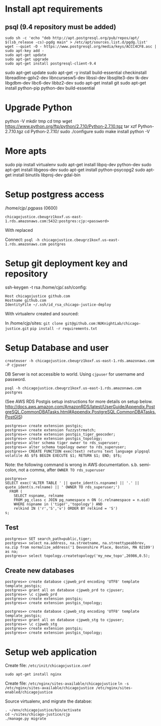 Install apt requirements
========================

psql (9.4 repository must be added)
----
```
sudo sh -c 'echo "deb http://apt.postgresql.org/pub/repos/apt/ $(lsb_release -cs)-pgdg main" > /etc/apt/sources.list.d/pgdg.list'
wget --quiet -O - https://www.postgresql.org/media/keys/ACCC4CF8.asc | sudo apt-key add -
sudo apt-get update
sudo apt-get upgrade
sudo apt-get install postgresql-client-9.4
```

sudo apt-get update
sudo apt-get -y install build-essential checkinstall libreadline-gplv2-dev libncursesw5-dev libssl-dev libsqlite3-dev tk-dev libgdbm-dev libc6-dev libbz2-dev
sudo apt-get install git
sudo apt-get install python-pip python-dev build-essential

Upgrade Python
==============
python -V
mkdir tmp
cd tmp
wget https://www.python.org/ftp/python/2.7.10/Python-2.7.10.tgz
tar xzf Python-2.7.10.tgz 
cd Python-2.7.10/
sudo ./configure 
sudo make install
python -V

More apts
=========
sudo pip install virtualenv
sudo apt-get install libpq-dev python-dev
sudo apt-get install libgeos-dev
sudo apt-get install python-psycopg2
sudo apt-get install binutils libproj-dev gdal-bin

Setup postgress access
======================
/home/cjp/.pgpass (0600)

```
chicagojustice.cbeugrz1koxf.us-east-1.rds.amazonaws.com:5432:postgres:cjp:<password>
```
With <password> replaced

Connect:
`psql -h chicagojustice.cbeugrz1koxf.us-east-1.rds.amazonaws.com postgres`


Setup git deployment key and repository
=======================================
ssh-keygen -t rsa
/home/cjp/.ssh/config:
```
Host chicagojustice github.com
Hostname github.com
IdentityFile ~/.ssh/id_rsa_chicago-justice-deploy
```

With virtualenv created and sourced:

In /home/cjp/sites:
`git clone git@github.com:NUKnightLab/chicago-justice.git`
`pip install -r requirements.txt`


Setup Database and user
=======================
`createuser -h chicagojustice.cbeugrz1koxf.us-east-1.rds.amazonaws.com -P cjpuser`

DB Server is not accessible to world. Using `cjpuser` for username and password.

`psql -h chicagojustice.cbeugrz1koxf.us-east-1.rds.amazonaws.com postgres`

(See AWS RDS Postgis setup instructions for more details on setup below. http://docs.aws.amazon.com/AmazonRDS/latest/UserGuide/Appendix.PostgreSQL.CommonDBATasks.html#Appendix.PostgreSQL.CommonDBATasks.PostGIS)

```
postgres=> create extension postgis;
postgres=> create extension fuzzystrmatch;
postgres=> create extension postgis_tiger_geocoder;
postgres=> create extension postgis_topology;
postgres=> alter schema tiger owner to rds_superuser;
postgres=> alter schema topology owner to rds_superuser;
postgres=> CREATE FUNCTION exec(text) returns text language plpgsql volatile AS $f$ BEGIN EXECUTE $1; RETURN $1; END; $f$;
```

Note: the following command is wrong in AWS documentation. s.b. semi-colon, not a comma, after `OWNER TO rds_superuser`

```
postgres=>
SELECT exec('ALTER TABLE ' || quote_ident(s.nspname) || '.' || quote_ident(s.relname) || ' OWNER TO rds_superuser;')
  FROM (
    SELECT nspname, relname
    FROM pg_class c JOIN pg_namespace n ON (c.relnamespace = n.oid) 
    WHERE nspname in ('tiger','topology') AND
    relkind IN ('r','S','v') ORDER BY relkind = 'S')
s;  
```

Test
----
```
postgres=> SET search_path=public,tiger;
postgres=> select na.address, na.streetname, na.streettypeabbrev, na.zip from normalize_address('1 Devonshire Place, Boston, MA 02109') as na;
postgres=> select topology.createtopology('my_new_topo',26986,0.5);
```

Create new databases
-------------------
```
postgres=> create database cjpweb_prd encoding 'UTF8' template template_postgis;
postgres=> grant all on database cjpweb_prd to cjpuser;
postgres=> \c cjpweb_prd
postgres=> create extension postgis;
postgres=> create extension postgis_topology;

postgres=> create database cjpweb_stg encoding 'UTF8' template template_postgis;
postgres=> grant all on database cjpweb_stg to cjpuser;
postgres=> \c cjpweb_stg
postgres=> create extension postgis;
postgres=> create extension postgis_topology;
```

Setup web application
=====================
Create file: `/etc/init/chicagojustice.conf`

`sudo apt-get install nginx`

Create file: `/etc/nginx/sites-available/chicagojustice`
`ln -s /etc/nginx/sites-available/chicagojustice /etc/nginx/sites-enabled/chicagojustice`

Source virtualenv, and migrate the databse:
```
. ~/env/chicagojustice/bin/activate
cd ~/sites/chicago-justice/cjp
./manage.py migrate
```
